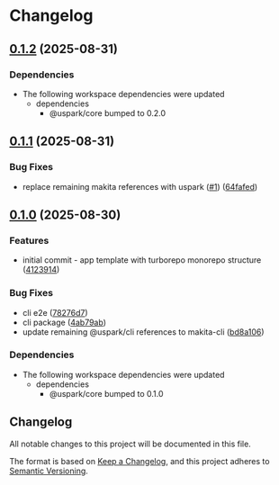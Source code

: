 # Changelog

## [0.1.2](https://github.com/uspark-hq/uspark/compare/makita-cli-v0.1.1...makita-cli-v0.1.2) (2025-08-31)


### Dependencies

* The following workspace dependencies were updated
  * dependencies
    * @uspark/core bumped to 0.2.0

## [0.1.1](https://github.com/uspark-hq/uspark/compare/makita-cli-v0.1.0...makita-cli-v0.1.1) (2025-08-31)


### Bug Fixes

* replace remaining makita references with uspark ([#1](https://github.com/uspark-hq/uspark/issues/1)) ([64fafed](https://github.com/uspark-hq/uspark/commit/64fafed420bf195669898b8591f8fa663863fcf4))

## [0.1.0](https://github.com/e7h4n/makita/compare/makita-cli-v0.0.1...makita-cli-v0.1.0) (2025-08-30)


### Features

* initial commit - app template with turborepo monorepo structure ([4123914](https://github.com/e7h4n/makita/commit/41239143cdaea284f55a02c89fde348c2e3b53ff))


### Bug Fixes

* cli e2e ([78276d7](https://github.com/e7h4n/makita/commit/78276d78308b5a8aec85cb9ce4d137299ff0587d))
* cli package ([4ab79ab](https://github.com/e7h4n/makita/commit/4ab79ab22e35966956080f2652f29692392bb041))
* update remaining @uspark/cli references to makita-cli ([bd8a106](https://github.com/e7h4n/makita/commit/bd8a106f36b95d8dcf1369e8831071f63f3ec80c))


### Dependencies

* The following workspace dependencies were updated
  * dependencies
    * @uspark/core bumped to 0.1.0

## Changelog

All notable changes to this project will be documented in this file.

The format is based on [Keep a Changelog](https://keepachangelog.com/en/1.0.0/),
and this project adheres to [Semantic Versioning](https://semver.org/spec/v2.0.0.html).

